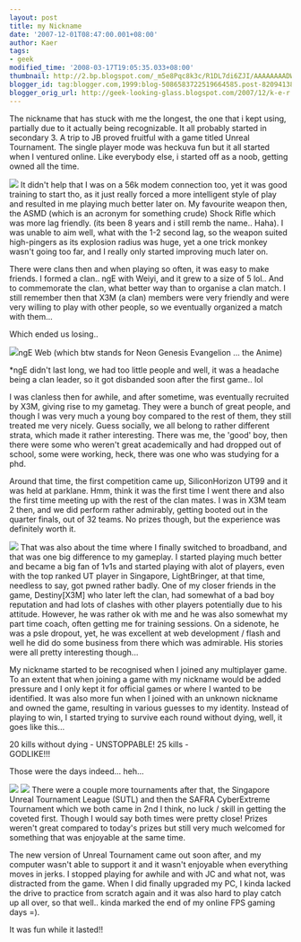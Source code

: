 ```yaml
---
layout: post
title: my Nickname
date: '2007-12-01T08:47:00.001+08:00'
author: Kaer
tags:
- geek
modified_time: '2008-03-17T19:05:35.033+08:00'
thumbnail: http://2.bp.blogspot.com/_m5e8Pqc8k3c/R1DL7di6ZJI/AAAAAAAADWk/ogB_djfIt7s/s72-c/kaer.jpg
blogger_id: tag:blogger.com,1999:blog-5086583722519664585.post-8209413884128725004
blogger_orig_url: http://geek-looking-glass.blogspot.com/2007/12/k-e-r.html
---
```


The nickname that has stuck with me the 
longest, the one that i kept using, partially due to it actually being 
recognizable. It all probably started in secondary 3. A trip to JB proved 
fruitful with a game titled Unreal Tournament. The single player mode was 
heckuva fun but it all started when I ventured online. Like everybody else, i 
started off as a noob, getting owned all the time. 

![](http://2.bp.blogspot.com/_m5e8Pqc8k3c/R1DL7di6ZJI/AAAAAAAADWk/4dnnzJpfXOU/s1600-R/kaer.jpg) 
It didn't help that I was on a 56k modem 
connection too, yet it was good training to start tho, as it just really 
forced a more intelligent style of play and resulted in me playing much better 
later on. My favourite weapon then, the ASMD (which is an acronym for 
something crude) Shock Rifle which was more lag friendly. (its been 8 years 
and i still remb the name.. Haha). I was unable to aim well, what with the 1-2 
second lag, so the weapon suited high-pingers as its explosion radius was 
huge, yet a one trick monkey wasn't going too far, and I really only started 
improving much later on. 

There were clans then and when playing so 
often, it was easy to make friends. I formed a clan.. ngE with Weiyi, and it 
grew to a size of 5 lol.. And to commemorate the clan, what better way than to 
organise a clan match. I still remember then that X3M (a clan) members were 
very friendly and were very willing to play with other people, so we 
eventually organized a match with them... 

Which ended us losing.. 

![](http://3.bp.blogspot.com/_m5e8Pqc8k3c/R1I3NNi6ZOI/AAAAAAAADXM/K3Et_FKAdJQ/s1600-R/ngE+web.jpg)ngE Web 
(which btw stands for Neon Genesis 
Evangelion ... the Anime) 

*ngE didn't last long, we had too little 
people and well, it was a headache being a clan leader, so it got disbanded 
soon after the first game.. lol 

I was clanless then for awhile, and after 
sometime, was eventually recruited by X3M, giving rise to my gametag. They 
were a bunch of great people, and though I was very much a young boy compared 
to the rest of them, they still treated me very nicely. Guess socially, we all 
belong to rather different strata, which made it rather interesting. There was 
me, the 'good' boy, then there were some who weren't great academically and 
had dropped out of school, some were working, heck, there was one who was 
studying for a phd. 

Around that time, the first competition 
came up, SiliconHorizon UT99 and it was held at parklane. Hmm, think it was 
the first time I went there and also the first time meeting up with the rest 
of the clan mates. I was in X3M team 2 then, and we did perform rather 
admirably, getting booted out in the quarter finals, out of 32 teams. No 
prizes though, but the experience was definitely worth it. 

![](http://3.bp.blogspot.com/_m5e8Pqc8k3c/R1IkENi6ZLI/AAAAAAAADW0/bFdQXBCG-Fo/s1600-R/abo.jpg) 
That was also about the time where I 
finally switched to broadband, and that was one big difference to my gameplay. 
I started playing much better and became a big fan of 1v1s and started playing 
with alot of players, even with the top ranked UT player in Singapore, 
LightBringer, at that time, needless to say, got pwned rather badly. One of my 
closer friends in the game, Destiny[X3M] who later left the clan, had somewhat 
of a bad boy reputation and had lots of clashes with other players potentially 
due to his attitude. However, he was rather ok with me and he was also 
somewhat my part time coach, often getting me for training sessions. On a 
sidenote, he was a psle dropout, yet, he was excellent at web development / 
flash and well he did do some business from there which was admirable. His 
stories were all pretty interesting though... 

My nickname started to be recognised when I 
joined any multiplayer game. To an extent that when joining a game with my 
nickname would be added pressure and I only kept it for official games or 
where I wanted to be identified. It was also more fun when I joined with an 
unknown nickname and owned the game, resulting in various guesses to my 
identity. Instead of playing to win, I started trying to survive each round 
without dying, well, it goes like this... 

20 kills without dying - UNSTOPPABLE! 
25 kills -                          
GODLIKE!!! 

Those were the days indeed... heh... 

![](http://2.bp.blogspot.com/_m5e8Pqc8k3c/R1IzA9i6ZNI/AAAAAAAADXE/UO2L6MHx8eA/s1600-R/SUTL.jpg) 
![](http://2.bp.blogspot.com/_m5e8Pqc8k3c/R1IzA9i6ZMI/AAAAAAAADW8/BgbR4mCgb9w/s1600-R/safra.jpg) 
There were a couple more tournaments after 
that, the Singapore Unreal Tournament League (SUTL) and then the SAFRA 
CyberExtreme Tournament which we both came in 2nd I think, no luck / skill in 
getting the coveted first. Though I would say both times were pretty close! 
Prizes weren't great compared to today's prizes but still very much welcomed 
for something that was enjoyable at the same time. 

The new version of Unreal Tournament came 
out soon after, and my computer wasn't able to support it and it wasn't 
enjoyable when everything moves in jerks. I stopped playing for awhile and 
with JC and what not, was distracted from the game. When I did finally 
upgraded my PC, I kinda lacked the drive to practice from scratch again and it 
was also hard to play catch up all over, so that well.. kinda marked the end 
of my online FPS gaming days =). 

It was fun while it lasted!! 